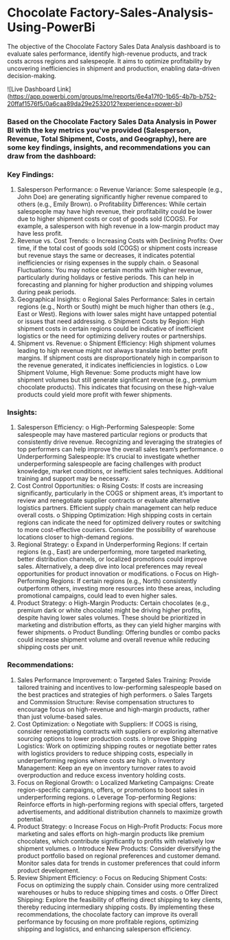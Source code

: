 # Chocolate Factory-Sales-Analysis-Using-PowerBi
The objective of the Chocolate Factory Sales Data Analysis dashboard is to evaluate sales performance, identify high-revenue products, and track costs across regions and salespeople. It aims to optimize profitability by uncovering inefficiencies in shipment and production, enabling data-driven decision-making.

![Live Dashboard Link] (https://app.powerbi.com/groups/me/reports/6e4a17f0-1b65-4b7b-b752-20ffaf1576f5/0a6caa89da29e2532012?experience=power-bi) 

### Based on the Chocolate Factory Sales Data Analysis in Power BI with the key metrics you've provided (Salesperson, Revenue, Total Shipment, Costs, and Geography), here are some key findings, insights, and recommendations you can draw from the dashboard:
### Key Findings:
1.	Salesperson Performance:
o	Revenue Variance: Some salespeople (e.g., John Doe) are generating significantly higher revenue compared to others (e.g., Emily Brown).
o	Profitability Differences: While certain salespeople may have high revenue, their profitability could be lower due to higher shipment costs or cost of goods sold (COGS). For example, a salesperson with high revenue in a low-margin product may have less profit.
2.	Revenue vs. Cost Trends:
o	Increasing Costs with Declining Profits: Over time, if the total cost of goods sold (COGS) or shipment costs increase but revenue stays the same or decreases, it indicates potential inefficiencies or rising expenses in the supply chain.
o	Seasonal Fluctuations: You may notice certain months with higher revenue, particularly during holidays or festive periods. This can help in forecasting and planning for higher production and shipping volumes during peak periods.
3.	Geographical Insights:
o	Regional Sales Performance: Sales in certain regions (e.g., North or South) might be much higher than others (e.g., East or West). Regions with lower sales might have untapped potential or issues that need addressing.
o	Shipment Costs by Region: High shipment costs in certain regions could be indicative of inefficient logistics or the need for optimizing delivery routes or partnerships.
4.	Shipment vs. Revenue:
o	Shipment Efficiency: High shipment volumes leading to high revenue might not always translate into better profit margins. If shipment costs are disproportionately high in comparison to the revenue generated, it indicates inefficiencies in logistics.
o	Low Shipment Volume, High Revenue: Some products might have low shipment volumes but still generate significant revenue (e.g., premium chocolate products). This indicates that focusing on these high-value products could yield more profit with fewer shipments.
### Insights:
1.	Salesperson Efficiency:
o	High-Performing Salespeople: Some salespeople may have mastered particular regions or products that consistently drive revenue. Recognizing and leveraging the strategies of top performers can help improve the overall sales team’s performance.
o	Underperforming Salespeople: It’s crucial to investigate whether underperforming salespeople are facing challenges with product knowledge, market conditions, or inefficient sales techniques. Additional training and support may be necessary.
2.	Cost Control Opportunities:
o	Rising Costs: If costs are increasing significantly, particularly in the COGS or shipment areas, it’s important to review and renegotiate supplier contracts or evaluate alternative logistics partners. Efficient supply chain management can help reduce overall costs.
o	Shipping Optimization: High shipping costs in certain regions can indicate the need for optimized delivery routes or switching to more cost-effective couriers. Consider the possibility of warehouse locations closer to high-demand regions.
3.	Regional Strategy:
o	Expand in Underperforming Regions: If certain regions (e.g., East) are underperforming, more targeted marketing, better distribution channels, or localized promotions could improve sales. Alternatively, a deep dive into local preferences may reveal opportunities for product innovation or modifications.
o	Focus on High-Performing Regions: If certain regions (e.g., North) consistently outperform others, investing more resources into these areas, including promotional campaigns, could lead to even higher sales.
4.	Product Strategy:
o	High-Margin Products: Certain chocolates (e.g., premium dark or white chocolate) might be driving higher profits, despite having lower sales volumes. These should be prioritized in marketing and distribution efforts, as they can yield higher margins with fewer shipments.
o	Product Bundling: Offering bundles or combo packs could increase shipment volume and overall revenue while reducing shipping costs per unit.
### Recommendations:
1.	Sales Performance Improvement:
o	Targeted Sales Training: Provide tailored training and incentives to low-performing salespeople based on the best practices and strategies of high performers.
o	Sales Targets and Commission Structure: Revise compensation structures to encourage focus on high-revenue and high-margin products, rather than just volume-based sales.
2.	Cost Optimization:
o	Negotiate with Suppliers: If COGS is rising, consider renegotiating contracts with suppliers or exploring alternative sourcing options to lower production costs.
o	Improve Shipping Logistics: Work on optimizing shipping routes or negotiate better rates with logistics providers to reduce shipping costs, especially in underperforming regions where costs are high.
o	Inventory Management: Keep an eye on inventory turnover rates to avoid overproduction and reduce excess inventory holding costs.
3.	Focus on Regional Growth:
o	Localized Marketing Campaigns: Create region-specific campaigns, offers, or promotions to boost sales in underperforming regions.
o	Leverage Top-performing Regions: Reinforce efforts in high-performing regions with special offers, targeted advertisements, and additional distribution channels to maximize growth potential.
4.	Product Strategy:
o	Increase Focus on High-Profit Products: Focus more marketing and sales efforts on high-margin products like premium chocolates, which contribute significantly to profits with relatively low shipment volumes.
o	Introduce New Products: Consider diversifying the product portfolio based on regional preferences and customer demand. Monitor sales data for trends in customer preferences that could inform product development.
5.	Review Shipment Efficiency:
o	Focus on Reducing Shipment Costs: Focus on optimizing the supply chain. Consider using more centralized warehouses or hubs to reduce shipping times and costs.
o	Offer Direct Shipping: Explore the feasibility of offering direct shipping to key clients, thereby reducing intermediary shipping costs.
By implementing these recommendations, the chocolate factory can improve its overall performance by focusing on more profitable regions, optimizing shipping and logistics, and enhancing salesperson efficiency.
